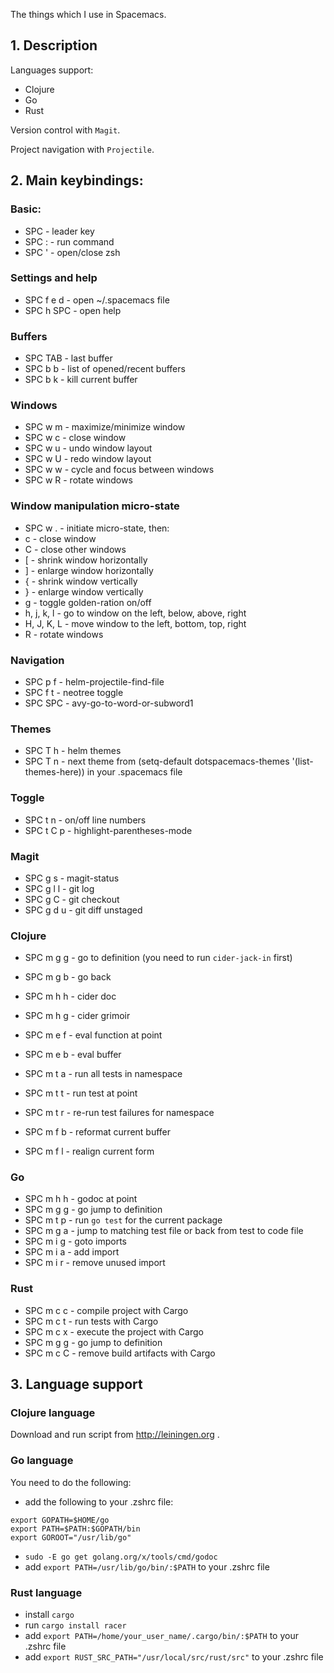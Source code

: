 The things which I use in Spacemacs.

## 1. Description

Languages support:

* Clojure
* Go
* Rust

Version control with `Magit`.

Project navigation with `Projectile`.


## 2. Main keybindings:

### Basic:

* SPC - leader key
* SPC : - run command
* SPC ' - open/close zsh


### Settings and help

* SPC f e d - open ~/.spacemacs file
* SPC h SPC - open help


### Buffers

* SPC TAB - last buffer
* SPC b b - list of opened/recent buffers
* SPC b k - kill current buffer


### Windows

* SPC w m - maximize/minimize window
* SPC w c - close window
* SPC w u - undo window layout
* SPC w U - redo window layout
* SPC w w - cycle and focus between windows
* SPC w R - rotate windows


### Window manipulation micro-state

* SPC w . - initiate micro-state, then:
* c - close window
* C - close other windows
* [ - shrink window horizontally
* ] - enlarge window horizontally
* { - shrink window vertically
* } - enlarge window vertically
* g - toggle golden-ration on/off
* h, j, k, l - go to window on the left, below, above, right
* H, J, K, L - move window to the left, bottom, top, right
* R - rotate windows


### Navigation

* SPC p f - helm-projectile-find-file
* SPC f t - neotree toggle
* SPC SPC - avy-go-to-word-or-subword1


### Themes

* SPC T h - helm themes
* SPC T n - next theme from (setq-default dotspacemacs-themes '(list-themes-here)) in your .spacemacs file


### Toggle

* SPC t n - on/off line numbers
* SPC t C p - highlight-parentheses-mode


### Magit

* SPC g s - magit-status
* SPC g l l - git log
* SPC g C - git checkout
* SPC g d u - git diff unstaged


### Clojure

* SPC m g g - go to definition (you need to run `cider-jack-in` first)
* SPC m g b - go back
* SPC m h h - cider doc
* SPC m h g - cider grimoir 

* SPC m e f - eval function at point
* SPC m e b - eval buffer

* SPC m t a - run all tests in namespace
* SPC m t t - run test at point
* SPC m t r - re-run test failures for namespace

* SPC m f b - reformat current buffer
* SPC m f l - realign current form


### Go

* SPC m h h - godoc at point
* SPC m g g - go jump to definition
* SPC m t p - run `go test` for the current package
* SPC m g a - jump to matching test file or back from test to code file
* SPC m i g - goto imports
* SPC m i a - add import
* SPC m i r - remove unused import


### Rust

* SPC m c c - compile project with Cargo
* SPC m c t - run tests with Cargo
* SPC m c x - execute the project with Cargo
* SPC m g g - go jump to definition 
* SPC m c C - remove build artifacts with Cargo


## 3. Language support

### Clojure language

Download and run script from http://leiningen.org .


### Go language

You need to do the following:

* add the following to your .zshrc file:
```
export GOPATH=$HOME/go
export PATH=$PATH:$GOPATH/bin
export GOROOT="/usr/lib/go"
```
* `sudo -E go get golang.org/x/tools/cmd/godoc`
* add `export PATH=/usr/lib/go/bin/:$PATH` to your .zshrc file


### Rust language

* install `cargo`
* run `cargo install racer`
* add `export PATH=/home/your_user_name/.cargo/bin/:$PATH` to your .zshrc file
* add `export RUST_SRC_PATH="/usr/local/src/rust/src"` to your .zshrc file


